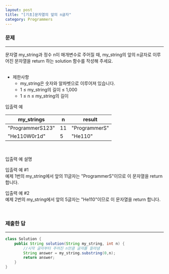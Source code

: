 ```yaml
---
layout: post
title: "[기초]문자열의 앞의 n글자"
category: Programmers
---
```


### 문제
---
문자열 my_string과 정수 n이 매개변수로 주어질 때, my_string의 앞의 n글자로 이루어진 문자열을 return 하는 solution 함수를 작성해 주세요.      
&nbsp;


- 제한사항
    - my_string은 숫자와 알파벳으로 이루어져 있습니다.
    - 1 ≤ my_string의 길이 ≤ 1,000
    - 1 ≤ n ≤ my_string의 길이
&nbsp;

입출력 예

|my_strings	|n|	result|
|---|---|---|
|"ProgrammerS123"|	11	|"ProgrammerS"|
|"He110W0r1d"|	5	|"He110"|

&nbsp;

입출력 예 설명   

입출력 예 #1   
예제 1번의 my_string에서 앞의 11글자는 "ProgrammerS"이므로 이 문자열을 return 합니다.   

입출력 예 #2   
예제 2번의 my_string에서 앞의 5글자는 "He110"이므로 이 문자열을 return 합니다.

&nbsp;

### 제출한 답
---
```java
class Solution {
    public String solution(String my_string, int n) {
        //시작 글자부터 주어진 n만큼 글자를 잘라냄
        String answer = my_string.substring(0,n);
        return answer;
    }
}
```
&nbsp; 


